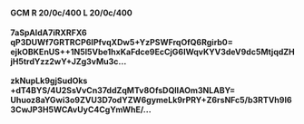 #### GCM R 20/0c/400 L 20/0c/400
**7aSpAIdA7iRXRFX6**<br/>**qP3DUWf7GRTRCP6IPfvqXDw5+YzPSWFrqOfQ6Rgirb0=**<br/>**ejkOBKEnUS++1N5l5Vbe1hxKaFdce9EcCjG6IWqvKYV3deV9dc5MtjqdZHjH5trdYzz2wY+JZg3vMu3c...**<br/><br/>
**zkNupLk9gjSudOks**<br/>**+dT4BYS/4U2SsVvCn37ddZqMTv8OfsDQllAOm3NLABY=**<br/>**Uhuoz8aYGwi3o9ZVU3D7odYZW6gymeLk9rPRY+Z6rsNFc5/b3RTVh9I63CwJP3H5WCAvUyC4CgYmWhE/...**